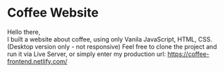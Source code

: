 # Coffee Website

Hello there, <br>
I built a website about coffee, using only Vanila JavaScript, HTML, CSS. (Desktop version only - not responsive)
Feel free to clone the project and run it via Live Server, or simply enter my production url:
https://coffee-frontend.netlify.com/
